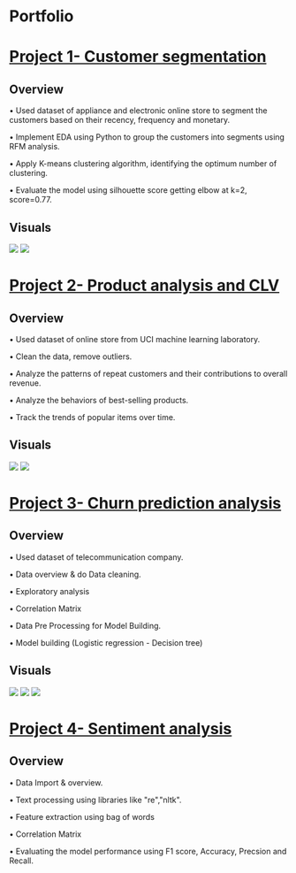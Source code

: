 # Portfolio
# [**Project 1- Customer segmentation**](https://github.com/egtef/customer-segmentation)
## Overview
•	Used dataset of appliance and electronic online store to segment the customers based on their recency, frequency and monetary.

•	Implement EDA using Python to group the customers into segments using RFM analysis. 

•	Apply K-means clustering algorithm, identifying the optimum number of clustering.

•	Evaluate the model using silhouette score getting elbow at k=2, score=0.77.

## Visuals
![](/images/segmentation.png)  ![](/images/customer-seg-1.png)


# [**Project 2- Product analysis and CLV**](https://github.com/egtef/products-clv)
## Overview
•	Used dataset of online store from UCI machine learning laboratory.

•	Clean the data, remove outliers. 

•	Analyze the patterns of repeat customers and their contributions to overall revenue.

•	Analyze the behaviors of best-selling products. 

•	Track the trends of popular items over time.  

## Visuals
![](/images/clv-1.png)  ![](/images/clv-2.png)


# [**Project 3- Churn prediction analysis**](https://github.com/egtef/Churn-prediction-analysis)
## Overview
•	Used dataset of telecommunication company.

•	Data overview & do Data cleaning. 

•	Exploratory analysis

•	Correlation Matrix

•	Data Pre Processing for Model Building.  

•	Model building (Logistic regression - Decision tree) 

## Visuals
![](/images/churn1.png)  ![](/images/churn2.png) ![](/images/churn3.png)


# [**Project 4- Sentiment analysis**](https://github.com/egtef/sentiment-analysis)
## Overview
•	Data Import & overview.

•	Text processing using libraries like "re","nltk". 

•	Feature extraction using bag of words

•	Correlation Matrix

•	Evaluating the model performance using F1 score, Accuracy, Precsion and Recall.  





